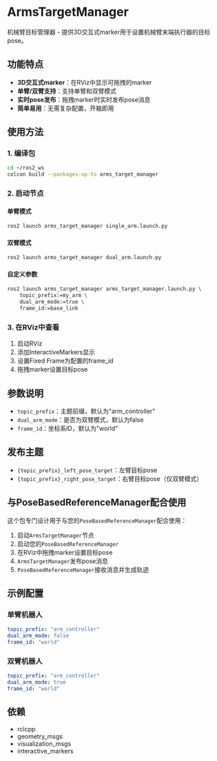 # ArmsTargetManager

机械臂目标管理器 - 提供3D交互式marker用于设置机械臂末端执行器的目标pose。

## 功能特点

- **3D交互式marker**：在RViz中显示可拖拽的marker
- **单臂/双臂支持**：支持单臂和双臂模式
- **实时pose发布**：拖拽marker时实时发布pose消息
- **简单易用**：无需复杂配置，开箱即用

## 使用方法

### 1. 编译包

```bash
cd ~/ros2_ws
colcon build --packages-up-to arms_target_manager
```

### 2. 启动节点

#### 单臂模式
```bash
ros2 launch arms_target_manager single_arm.launch.py
```

#### 双臂模式
```bash
ros2 launch arms_target_manager dual_arm.launch.py
```

#### 自定义参数
```bash
ros2 launch arms_target_manager arms_target_manager.launch.py \
    topic_prefix:=my_arm \
    dual_arm_mode:=true \
    frame_id:=base_link
```

### 3. 在RViz中查看

1. 启动RViz
2. 添加InteractiveMarkers显示
3. 设置Fixed Frame为配置的frame_id
4. 拖拽marker设置目标pose

## 参数说明

- `topic_prefix`：主题前缀，默认为"arm_controller"
- `dual_arm_mode`：是否为双臂模式，默认为false
- `frame_id`：坐标系ID，默认为"world"

## 发布主题

- `{topic_prefix}_left_pose_target`：左臂目标pose
- `{topic_prefix}_right_pose_target`：右臂目标pose（仅双臂模式）

## 与PoseBasedReferenceManager配合使用

这个包专门设计用于与您的`PoseBasedReferenceManager`配合使用：

1. 启动`ArmsTargetManager`节点
2. 启动您的`PoseBasedReferenceManager`
3. 在RViz中拖拽marker设置目标pose
4. `ArmsTargetManager`发布pose消息
5. `PoseBasedReferenceManager`接收消息并生成轨迹

## 示例配置

### 单臂机器人
```yaml
topic_prefix: "arm_controller"
dual_arm_mode: false
frame_id: "world"
```

### 双臂机器人
```yaml
topic_prefix: "arm_controller"
dual_arm_mode: true
frame_id: "world"
```

## 依赖

- rclcpp
- geometry_msgs
- visualization_msgs
- interactive_markers
